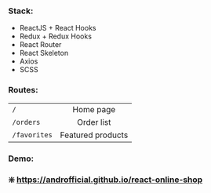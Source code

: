 ### Stack:
* ReactJS + React Hooks
* Redux + Redux Hooks
* React Router 
* React Skeleton
* Axios
* SCSS

### Routes:
|              |                   |
|--------------|:-----------------:|
| `/`          | Home page         |
| `/orders`    | Order list        |
| `/favorites` | Featured products |

### Demo:
### :sparkle: https://androfficial.github.io/react-online-shop
